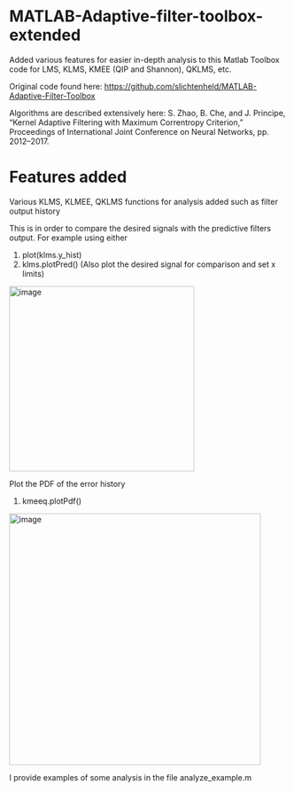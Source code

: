 # MATLAB-Adaptive-filter-toolbox-extended
Added various features for easier in-depth analysis to this Matlab Toolbox code for LMS, KLMS, KMEE (QIP and Shannon), QKLMS, etc.

Original code found here: https://github.com/slichtenheld/MATLAB-Adaptive-Filter-Toolbox

Algorithms are described extensively here:
S. Zhao, B. Che, and J. Principe, “Kernel Adaptive Filtering with Maximum Correntropy Criterion,” Proceedings of International Joint Conference on Neural Networks, pp. 2012–2017.

# Features added

Various KLMS, KLMEE, QKLMS functions for analysis added such as filter output history

This is in order to compare the desired signals with the predictive filters output.
For example using either
1. plot(klms.y_hist)
2. klms.plotPred()
(Also plot the desired signal for comparison and set x limits)
<img width="334" alt="image" src="https://user-images.githubusercontent.com/89211293/163630640-b6e4dd80-12be-4fe0-8568-b25f0ebce267.png">

Plot the PDF of the error history

1. kmeeq.plotPdf()

<img width="454" alt="image" src="https://user-images.githubusercontent.com/89211293/163632353-0723ec3c-662d-45e1-9a8b-82ba3a3115c9.png">

I provide examples of some analysis in the file analyze_example.m


